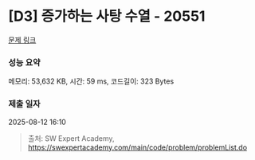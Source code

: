 # [D3] 증가하는 사탕 수열 - 20551 

[문제 링크](https://swexpertacademy.com/main/code/problem/problemDetail.do?contestProbId=AY4XhKTKU0IDFARM) 

### 성능 요약

메모리: 53,632 KB, 시간: 59 ms, 코드길이: 323 Bytes

### 제출 일자

2025-08-12 16:10



> 출처: SW Expert Academy, https://swexpertacademy.com/main/code/problem/problemList.do